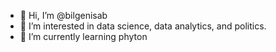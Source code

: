 - 👋 Hi, I’m @bilgenisab
- 👀 I’m interested in data science, data analytics, and politics.
- 🌱 I’m currently learning phyton 

<!---
bilgenisab/bilgenisab is a ✨ special ✨ repository because its `README.md` (this file) appears on your GitHub profile.
You can click the Preview link to take a look at your changes.
--->
